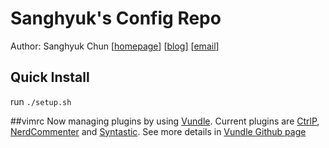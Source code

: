 # Sanghyuk's Config Repo
Author: Sanghyuk Chun [[homepage](http://sanghyuk.kaist.ac.kr/)] [[blog](http://sanghyukchun.github.io/)] [[email](mailto:sanghyuk.chun@gmail.com)]

## Quick Install
run `./setup.sh`

##vimrc
Now managing plugins by using [Vundle](https://github.com/VundleVim/Vundle.vim).
Current plugins are [CtrlP](https://github.com/kien/ctrlp.vim), [NerdCommenter](https://github.com/scrooloose/nerdcommenter) and [Syntastic](https://github.com/scrooloose/syntastic).
See more details in [Vundle Github page](https://github.com/VundleVim/Vundle.vim)
